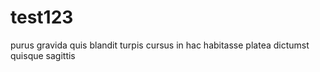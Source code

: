 # test123
purus gravida quis blandit turpis cursus in hac habitasse platea dictumst quisque sagittis
